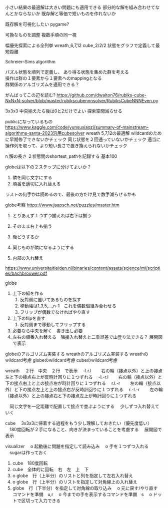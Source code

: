 小さい結果の最適解は大きい問題にも適用できる
部分的な解を組み合わせてなんとかならないか
既存解と等価で短いものを作れないか

既存解を可視化したい
pygame?

可換なものを調整
複数手順の同一視

幅優先探索による全列挙
wreath_6,7,12
cube_2/2/2
状態をグラフで定義して最短距離

Schreier–Sims algorithm

パズル状態を順列で定義し、 あり得る状態を集めた群を考える  
操作は群の１要素から１要素へのmappingとなる  
群関係のアルゴリズムを適用できる？

がんばってこの辺を読む?
https://github.com/dwalton76/rubiks-cube-NxNxN-solver/blob/master/rubikscubennnsolver/RubiksCubeNNNEven.py

3x3x3 中央揃えたら後は0と2だけでよい 探索空間減らせる

publicになっているもの
https://www.kaggle.com/code/yunsuxiaozi/summary-of-mainstream-algorithms-santa-2023汎用cubesolver wreath 5,7,12の最適解
wildcardのために早期修了できないかチェック 同じ状態を２回通っていないかチェック 適当に操作列を取って、より短い長さで置き換えられないかチェック

n 解の長さ
２状態間のshortest_pathを記録する
基本100

globeは以下の２ステップに分けてよいか？

1. 隣を同じ文字にする
2. 順番を適切に入れ替える

ラストの何手かは読めるので、最後の方だけ見て数手減らせるかも

globe考察
https://www.jaapsch.net/puzzles/master.htm

1. とりあえず１つずつ揃えれば右下は揃う
2. そのまま右上も揃う
3. 後どうするか

1. 同じものが隣になるようにする
2. 内部の入れ替え


https://www.universiteitleiden.nl/binaries/content/assets/science/mi/scripties/bachbrouwer.pdf

globe
1. 上下の組を作る 
   1. 反対側に置いてあるものを探す 
   2. 移動幅は1,3,5,...,n-1　これを偶数個組み合わせる 
   3. フリップが偶数でなければやり直す 
2. 上下のflipを直す 
   1. 反対側まで移動してフリップする 
3. 必要なら中央を解く　書き出し必要 
4. 左右の順番入れ替える　隣接入れ替えと二乗誤差で山登り法できる？
展開図で表示

globeのアルゴリズム実装する
wreathのアルゴリズム実装する
wreathのwildcard考慮
globeのwildcard考慮
cubeのwildcard考慮

wreath
　２行　中央　２行　で表示
　-l.r.l
　　右の輪（接点以外）と上の接点左と下の接点右上が反時計回りに１つずれる
　-l.-r.l
　　右の輪（接点以外）と下の接点右上と上の接点左が時計回りに１つずれる
　r.l.-r
　　左の輪（接点以外）と下の接点左上と上の接点右が反時計回りに１つずれる
　r.-l.-r
　　左の輪（接点以外）と上の接点右と下の接点左上が時計回りに１つずれる

　同じ文字を一定距離で配置して接点で並ぶようにする
　少しずつ入れ替えていく

cube
　3x3x3に帰着する過程をもう少し理解しておきたい（優先度低い）
　180度回転が２手になること、向きが決まっていることを考慮する
　展開図で表示

visualizer
　o 起動後に問題を指定して読み込み
　o 手を１つずつ入れる
　sugarは作っておく
1. cube　180度回転
2. cube　全体的に回転　右　左　上　下
3. o globe　行（上半分）のリストと列を指定して左右入れ替え
4. o globe　行（上半分）のリストを指定して対角線上の入れ替え
5. globe　行（下半分）を指定して対角線の取り込み
　o 元に戻す/やり直す コマンドを準備　u,r
　o 今までの手を表示するコマンドを準備　s
　o ドットで区切って入力できる
